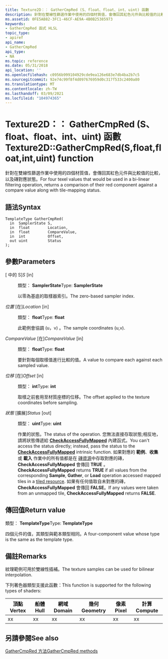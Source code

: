 ```yaml
---
title: Texture2D：： GatherCmpRed (S、float、float、int、uint) 函數
description: 針對在雙線性篩選作業中使用的四個材質值，會傳回其紅色元件與比較值的比較，以及磚對應狀態。 |Texture2D：： GatherCmpRed (S、float、float、int、uint) 函數
ms.assetid: 0FE5AB82-3FC1-46CF-AE9A-4B0B25385973
keywords:
- GatherCmpRed 函式 HLSL
topic_type:
- apiref
api_name:
- GatherCmpRed
api_type:
- NA
ms.topic: reference
ms.date: 05/31/2018
api_location: ''
ms.openlocfilehash: c0956b999104929cde9ea126e683e7db4ba2b7c5
ms.sourcegitcommit: 92e74c99f8f4d097676959d0c317f533c2400a80
ms.translationtype: MT
ms.contentlocale: zh-TW
ms.lasthandoff: 03/09/2021
ms.locfileid: "104974365"
---
```

# <a name="texture2dgathercmpredsfloatfloatintuint-function"></a><span data-ttu-id="744e4-105">Texture2D：： GatherCmpRed (S、float、float、int、uint) 函數</span><span class="sxs-lookup"><span data-stu-id="744e4-105">Texture2D::GatherCmpRed(S,float,float,int,uint) function</span></span>

<span data-ttu-id="744e4-106">針對在雙線性篩選作業中使用的四個材質值，會傳回其紅色元件與比較值的比較，以及磚對應狀態。</span><span class="sxs-lookup"><span data-stu-id="744e4-106">For four texel values that would be used in a bi-linear filtering operation, returns a comparison of their red component against a compare value along with tile-mapping status.</span></span>

## <a name="syntax"></a><span data-ttu-id="744e4-107">語法</span><span class="sxs-lookup"><span data-stu-id="744e4-107">Syntax</span></span>


``` syntax
TemplateType GatherCmpRed(
  in  SamplerState S,
  in  float        Location,
  in  float        CompareValue,
  in  int          Offset,
  out uint         Status
);
```



## <a name="parameters"></a><span data-ttu-id="744e4-108">參數</span><span class="sxs-lookup"><span data-stu-id="744e4-108">Parameters</span></span>

<dl> <dt>

<span data-ttu-id="744e4-109"> \[ 中的 S\]</span><span class="sxs-lookup"><span data-stu-id="744e4-109">*S* \[in\]</span></span>
</dt> <dd>

<span data-ttu-id="744e4-110">類型： **SamplerState**</span><span class="sxs-lookup"><span data-stu-id="744e4-110">Type: **SamplerState**</span></span>

<span data-ttu-id="744e4-111">以零為基底的取樣器索引。</span><span class="sxs-lookup"><span data-stu-id="744e4-111">The zero-based sampler index.</span></span>

</dd> <dt>

<span data-ttu-id="744e4-112">*位置* \[在\]</span><span class="sxs-lookup"><span data-stu-id="744e4-112">*Location* \[in\]</span></span>
</dt> <dd>

<span data-ttu-id="744e4-113">類型： **float**</span><span class="sxs-lookup"><span data-stu-id="744e4-113">Type: **float**</span></span>

<span data-ttu-id="744e4-114">此範例會協調 (u，v) 。</span><span class="sxs-lookup"><span data-stu-id="744e4-114">The sample coordinates (u,v).</span></span>

</dd> <dt>

<span data-ttu-id="744e4-115">*CompareValue* \[在\]</span><span class="sxs-lookup"><span data-stu-id="744e4-115">*CompareValue* \[in\]</span></span>
</dt> <dd>

<span data-ttu-id="744e4-116">類型： **float**</span><span class="sxs-lookup"><span data-stu-id="744e4-116">Type: **float**</span></span>

<span data-ttu-id="744e4-117">要針對每個取樣值進行比較的值。</span><span class="sxs-lookup"><span data-stu-id="744e4-117">A value to compare each against each sampled value.</span></span>

</dd> <dt>

<span data-ttu-id="744e4-118">*位移* \[在\]</span><span class="sxs-lookup"><span data-stu-id="744e4-118">*Offset* \[in\]</span></span>
</dt> <dd>

<span data-ttu-id="744e4-119">類型： **int**</span><span class="sxs-lookup"><span data-stu-id="744e4-119">Type: **int**</span></span>

<span data-ttu-id="744e4-120">取樣之前套用至材質座標的位移。</span><span class="sxs-lookup"><span data-stu-id="744e4-120">The offset applied to the texture coordinates before sampling.</span></span>

</dd> <dt>

<span data-ttu-id="744e4-121">*狀態* \[擴展\]</span><span class="sxs-lookup"><span data-stu-id="744e4-121">*Status* \[out\]</span></span>
</dt> <dd>

<span data-ttu-id="744e4-122">類型： **uint**</span><span class="sxs-lookup"><span data-stu-id="744e4-122">Type: **uint**</span></span>

<span data-ttu-id="744e4-123">作業的狀態。</span><span class="sxs-lookup"><span data-stu-id="744e4-123">The status of the operation.</span></span> <span data-ttu-id="744e4-124">您無法直接存取狀態;相反地，請將狀態傳遞給 [**CheckAccessFullyMapped**](checkaccessfullymapped.md) 內建函式。</span><span class="sxs-lookup"><span data-stu-id="744e4-124">You can't access the status directly; instead, pass the status to the [**CheckAccessFullyMapped**](checkaccessfullymapped.md) intrinsic function.</span></span> <span data-ttu-id="744e4-125">如果對應的 **範例**、**收集** 或 **載入** 作業中的所有值都是在 [磚資源](/windows/desktop/direct3d11/direct3d-11-2-features)中存取對應的磚， **CheckAccessFullyMapped** 會傳回 **TRUE** 。</span><span class="sxs-lookup"><span data-stu-id="744e4-125">**CheckAccessFullyMapped** returns **TRUE** if all values from the corresponding **Sample**, **Gather**, or **Load** operation accessed mapped tiles in a [tiled resource](/windows/desktop/direct3d11/direct3d-11-2-features).</span></span> <span data-ttu-id="744e4-126">如果有任何值取自未對應的磚， **CheckAccessFullyMapped** 會傳回 **FALSE**。</span><span class="sxs-lookup"><span data-stu-id="744e4-126">If any values were taken from an unmapped tile, **CheckAccessFullyMapped** returns **FALSE**.</span></span>

</dd> </dl>

## <a name="return-value"></a><span data-ttu-id="744e4-127">傳回值</span><span class="sxs-lookup"><span data-stu-id="744e4-127">Return value</span></span>

<span data-ttu-id="744e4-128">類型： **TemplateType**</span><span class="sxs-lookup"><span data-stu-id="744e4-128">Type: **TemplateType**</span></span>

<span data-ttu-id="744e4-129">四個元件的值，其類型與範本類型相同。</span><span class="sxs-lookup"><span data-stu-id="744e4-129">A four-component value whose type is the same as the template type.</span></span>

## <a name="remarks"></a><span data-ttu-id="744e4-130">備註</span><span class="sxs-lookup"><span data-stu-id="744e4-130">Remarks</span></span>

<span data-ttu-id="744e4-131">紋理範例可用於雙線性插補。</span><span class="sxs-lookup"><span data-stu-id="744e4-131">The texture samples can be used for bilinear interpolation.</span></span>

<span data-ttu-id="744e4-132">下列著色器類型支援此函數：</span><span class="sxs-lookup"><span data-stu-id="744e4-132">This function is supported for the following types of shaders:</span></span>



| <span data-ttu-id="744e4-133">頂點</span><span class="sxs-lookup"><span data-stu-id="744e4-133">Vertex</span></span> | <span data-ttu-id="744e4-134">船體</span><span class="sxs-lookup"><span data-stu-id="744e4-134">Hull</span></span> | <span data-ttu-id="744e4-135">網域</span><span class="sxs-lookup"><span data-stu-id="744e4-135">Domain</span></span> | <span data-ttu-id="744e4-136">幾何</span><span class="sxs-lookup"><span data-stu-id="744e4-136">Geometry</span></span> | <span data-ttu-id="744e4-137">像素</span><span class="sxs-lookup"><span data-stu-id="744e4-137">Pixel</span></span> | <span data-ttu-id="744e4-138">計算</span><span class="sxs-lookup"><span data-stu-id="744e4-138">Compute</span></span> |
|--------|------|--------|----------|-------|---------|
| <span data-ttu-id="744e4-139">x</span><span class="sxs-lookup"><span data-stu-id="744e4-139">x</span></span>      | <span data-ttu-id="744e4-140">x</span><span class="sxs-lookup"><span data-stu-id="744e4-140">x</span></span>    | <span data-ttu-id="744e4-141">x</span><span class="sxs-lookup"><span data-stu-id="744e4-141">x</span></span>      | <span data-ttu-id="744e4-142">x</span><span class="sxs-lookup"><span data-stu-id="744e4-142">x</span></span>        | <span data-ttu-id="744e4-143">x</span><span class="sxs-lookup"><span data-stu-id="744e4-143">x</span></span>     | <span data-ttu-id="744e4-144">x</span><span class="sxs-lookup"><span data-stu-id="744e4-144">x</span></span>       |



 

## <a name="see-also"></a><span data-ttu-id="744e4-145">另請參閱</span><span class="sxs-lookup"><span data-stu-id="744e4-145">See also</span></span>

<dl> <dt>

[<span data-ttu-id="744e4-146">GatherCmpRed 方法</span><span class="sxs-lookup"><span data-stu-id="744e4-146">GatherCmpRed methods</span></span>](texture2d-gathercmpred.md)
</dt> </dl>

 

 
